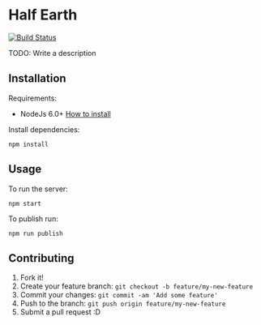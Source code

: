 # Half Earth

[![Build Status](https://travis-ci.org/Vizzuality/half-earth.svg?branch=master)](https://travis-ci.org/Vizzuality/half-earth)

TODO: Write a description

## Installation

Requirements:

* NodeJs 6.0+ [How to install](https://nodejs.org/download/)

Install dependencies:

	npm install

## Usage

To run the server:

	npm start

To publish run:

	npm run publish

## Contributing

1. Fork it!
2. Create your feature branch: `git checkout -b feature/my-new-feature`
3. Commit your changes: `git commit -am 'Add some feature'`
4. Push to the branch: `git push origin feature/my-new-feature`
5. Submit a pull request :D
